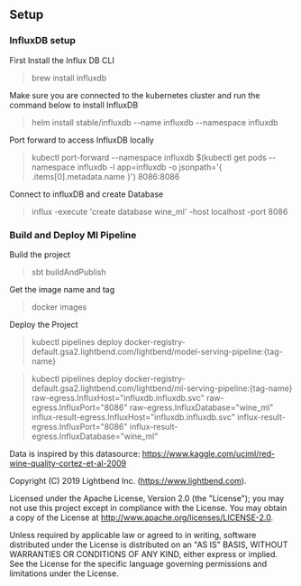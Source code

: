 ## Setup

### InfluxDB setup
First Install the Influx DB CLI
> brew install influxdb

Make sure you are connected to the kubernetes cluster and run the command below to install InfluxDB
> helm install stable/influxdb --name influxdb --namespace influxdb

Port forward to access InfluxDB locally 
> kubectl port-forward --namespace influxdb $(kubectl get pods --namespace influxdb -l app=influxdb -o jsonpath='{ .items[0].metadata.name }') 8086:8086

Connect to influxDB and create Database
>  influx -execute 'create database wine_ml' -host localhost -port 8086


### Build and Deploy Ml Pipeline

Build the project
> sbt buildAndPublish

Get the image name and tag
> docker images

Deploy the Project
> kubectl pipelines deploy docker-registry-default.gsa2.lightbend.com/lightbend/model-serving-pipeline:{tag-name}

> kubectl pipelines deploy docker-registry-default.gsa2.lightbend.com/lightbend/ml-serving-pipeline:{tag-name} raw-egress.InfluxHost="influxdb.influxdb.svc" raw-egress.InfluxPort="8086" raw-egress.InfluxDatabase="wine_ml" influx-result-egress.InfluxHost="influxdb.influxdb.svc" influx-result-egress.InfluxPort="8086" influx-result-egress.InfluxDatabase="wine_ml"

Data is inspired by this datasource: 
https://www.kaggle.com/uciml/red-wine-quality-cortez-et-al-2009

Copyright (C) 2019 Lightbend Inc. (https://www.lightbend.com).

Licensed under the Apache License, Version 2.0 (the "License"); you may not use this project except in compliance with the License. You may obtain a copy of the License at http://www.apache.org/licenses/LICENSE-2.0.

Unless required by applicable law or agreed to in writing, software distributed under the License is distributed on an "AS IS" BASIS, WITHOUT WARRANTIES OR CONDITIONS OF ANY KIND, either express or implied. See the License for the specific language governing permissions and limitations under the License.